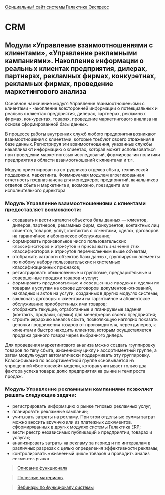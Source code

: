 [Официальный сайт системы Галактика Экспресс](http://galaktika-express.ru/)

# CRM #

## Модули «Управление взаимоотношениями с клиентами», «Управление рекламными кампаниями». Накопление информации о реальных клиентах предприятия, дилерах, партнерах, рекламных фирмах, конкуретнах, рекламных фирмах, проведение маркетингового анализа ##

Основное назначение модуля Управление взаимоотношениями с клиентами - накопление всесторонней информации о потенциальных и реальных клиентах предприятия, дилерах, партнерах, рекламных фирмах, конкурентах, товарах, проведение маркетингового анализа на основе сформированной базы данных.

В процессе работы внутренних служб любого предприятия возникают взаимоотношения с клиентами, которые требуют своего отражения в базе данных. Регистрируя эти взаимоотношения, указанные службы накапливают информацию о клиентах, которая может использоваться при проведении маркетинговых исследований, формировании политики предприятия в области взаимоотношений с клиентами и т.п.

Модуль ориентирован на сотрудников отделов сбыта, технической поддержки, маркетинга. Формируемая модулем агрегированная отчетность предназначена для менеджеров предприятий, начальников отделов сбыта и маркетинга и, возможно, президента или исполнительного директора.

### Модуль Управление взаимоотношениями с клиентами предоставляет возможности: ###

  * создавать и вести каталоги объектов базы данных — клиентов, дилеров, партнеров, рекламных фирм, конкурентов, контактных лиц клиентов, товаров, услуг, контактов с клиентами, сделок, договоров на гарантийное и абонентское обслуживание;
  * формировать произвольное число пользовательских классификаторов и атрибутов и присваивать значения этих классификаторов и атрибутов перечисленным выше объектам;
  * отображать каталоги объектов базы данных, группируя их элементы по любому набору пользовательских и системных классификационных признаков;
  * регистрировать обыкновенные и групповые, предварительные и совершенные продажи товаров и услуг;
  * формировать предполагаемые и совершенные продажи и сделки по товарам и услугам на основе договоров, документов-оснований, накладных и актов на услуги, созданных в других модулях системы;
  * заключать договоры с клиентами на гарантийное и абонентское обслуживание приобретенных ими товаров;
  * отображать текущие, отработанные и планируемые задания (контакты, продажи, сделки) для менеджеров своего предприятия;
  * строить иерархию каналов сбыта, позволяющую наглядно показать цепочки продвижения товаров от производителя, через дилеров, к клиентам и быстро находить клиентов, которым осуществляется продажа данного товара через выбранного дилера.

Для проведения маркетингового анализа можно создать группировку товаров по типу сбыта, жизненному циклу и ассортиментной группе, а затем модуль будет автоматически поддерживать эту группировку. Классификация по ассортиментной группе основывается на упрощенной «Бостонской» модели, которая учитывает только два фактора успеха товара: долю предприятия на рынке и темп роста продаж.

### Модуль Управление рекламными кампаниями позволяет решать следующие задачи: ###

  * регистрировать информацию о рынке типовых рекламных услуг;
  * планировать рекламные кампании;
  * учитывать затраты на рекламу. При этом отдельные суммы затрат можно вносить вручную или из платежных документов, сформированных в других модулях системы Галактика ERP;
  * вести реестр независимых публикаций о предприятии, товарах и услугах;
  * анализировать затраты на рекламу за период и по интервалам в различных разрезах с целью определения эффективности рекламы;
  * контролировать «жизненный цикл» товаров и проводить анализ сегментов рынка.

> [Описание функционала](http://erp.galaktika.ru/solutions/contours/special/module.php?ELEMENT_ID=2603)

> [Полезные материалы](ppt_and_pdf.md)

> [Вебинары по функционалу системы](Vebinar.md)